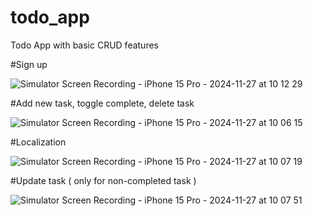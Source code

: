 # todo_app

Todo App with basic CRUD features

#Sign up

![Simulator Screen Recording - iPhone 15 Pro - 2024-11-27 at 10 12 29](https://github.com/user-attachments/assets/41c45cc8-9376-4d29-8a2d-1c41372ed815)

#Add new task, toggle complete, delete task

![Simulator Screen Recording - iPhone 15 Pro - 2024-11-27 at 10 06 15](https://github.com/user-attachments/assets/f78fa909-6d39-49b2-900a-8af57a0ea255)

#Localization

![Simulator Screen Recording - iPhone 15 Pro - 2024-11-27 at 10 07 19](https://github.com/user-attachments/assets/19b06dad-ced3-4973-bdfa-e7c59128ae2f)

#Update task ( only for non-completed task )

![Simulator Screen Recording - iPhone 15 Pro - 2024-11-27 at 10 07 51](https://github.com/user-attachments/assets/ceb3df45-4138-4727-a2e8-b1f4bc92e574)
